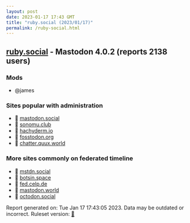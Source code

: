```yaml
---
layout: post
date: 2023-01-17 17:43 GMT
title: "ruby.social (2023/01/17)"
permalink: /ruby-social.html
---
```


## [ruby.social](https://ruby.social) - Mastodon 4.0.2 (reports 2138 users)

### Mods
 * @james

### Sites popular with administration

* 🐘 [mastodon.social](/mastodon-social.html)
* 🐘 [sonomu.club](/sonomu-club.html)
* 🐘 [hachyderm.io](/hachyderm-io.html)
* 🐘 [fosstodon.org](/fosstodon-org.html)
* 🐘 [chatter.quux.world](/chatter-quux-world.html)

### More sites commonly on federated timeline

* 🐘 [mstdn.social](/mstdn-social.html)
* 🐘 [botsin.space](/botsin-space.html)
* 🐘 [fed.celp.de](/fed-celp-de.html)
* 🐘 [mastodon.world](/mastodon-world.html)
* 🐘 [octodon.social](/octodon-social.html)

Report generated on: Tue Jan 17 17:43:05 2023. Data may be outdated or incorrect.
Ruleset version: [🧁](/version-cupcake)
